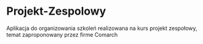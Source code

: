 # Projekt-Zespolowy
Aplikacja do organizowania szkoleń realizowana na kurs projekt zespołowy, temat zaproponowany przez firme Comarch
